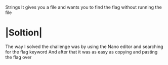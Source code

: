 Strings It gives you a file and wants you to find the flag without running the file

<h1> |Soltion| </h1>
The way I solved the challenge was by using the Nano editor and searching for the flag keyword
And after that it was as easy as copying and pasting the flag over